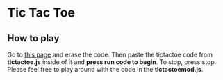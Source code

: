 # Tic Tac Toe
## How to play

Go to [this page](https://codehs.com/editor/hoc/543783/3846/2654) and erase the code. Then paste the tictactoe code from __tictactoe.js__ inside of it and __press run code to begin__. To stop, press stop. Please feel free to play around with the code in the __tictactoemod.js__.